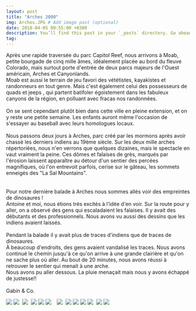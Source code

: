 ```yaml
---
layout: post
title: "Arches 2000"
img: Arches.JPG # Add image post (optional)
date: 2018-04-05 00:55:00 +0300
description: You’ll find this post in your `_posts` directory. Go ahead and edit it and re-build the site to see your changes. # Add post description (optional)
tag: 
---
```

<p>
Après une rapide traversée du parc Capitol Reef, nous arrivons à Moab, petite bourgade de cinq mille âmes,  
idéalement placée au bord du fleuve Colorado, mais surtout porte d'entrée de deux parcs majeurs de l'Ouest américain, 
Arches et Canyonlands.
 <br/> Moab est aussi le terrain de jeu favori des vététistes, kayakistes et randonneurs en tout genre. 
Mais c'est également  celui des possesseurs de quads et jeeps , qui partent batifoler égoistement dans les fabuleux canyons de la région, en polluant 
avec fracas nos randonnées. 
<br/> <br/>
On se sent cependant plutôt  bien dans cette ville en pleine extension, et on y reste une petite semaine. 
Les enfants auront même l'occasion de s'essayer au baseball avec leurs homologues locaux.
 <br/> <br/>
Nous passons deux jours à Arches, parc créé par les mormons après avoir chassé les derniers indiens au 19ème siècle. 
Sur les deux mille arches répertoriées, nous n'en verrons que quelques dizaines, mais le spectacle en vaut vraiment la peine. 
Ces dômes et falaises de grès, marqués par l'érosion laissent apparaître au détour d'un sentier des percées magnifiques, où l'on entrevoit parfois, 
cerise sur le gâteau, les sommets enneigés des "La Sal Mountains".
 <br/> <br/> <br/>
Pour notre dernière balade à  Arches nous sommes allés voir des empreintes de dinosaures !  <br/> 
Antoine et moi, nous étions très excités à l'idée d'en voir. Sur la route pour y aller, on a observé des gens qui escaladaient les falaises. 
Il y avait des débutants et des professionnels. Nous avons vu aussi des dessins que les indiens avaient laissés. <br/> <br/> 
Pendant la balade il y avait plus de traces d'indiens que de traces de dinosaures.  <br/>
À beaucoup d'endroits, des gens avaient vandalisé les traces. Nous avons continué le chemin jusqu'à ce qu'on arrive à une grande clairière 
et qu'on ne sache plus où aller. Au bout de 20 minutes, nous avons réussi à retrouver le sentier qui menait à une arche.  <br/> 
Nous avons pu aller dessous. La pluie menaçait mais nous y avons échappé de justesse!!
 <br/> <br/>
Gabin & Co.
</p>

![]({{site.baseurl}}/assets/img/Arches/P1.JPG)
![]({{site.baseurl}}/assets/img/Arches/P2.JPG)
<img class="Rot270" src="{{site.baseurl}}/assets/img/Arches/P3.JPG" alt="">
![]({{site.baseurl}}/assets/img/Arches/P4.JPG)
<img class="Rot270" src="{{site.baseurl}}/assets/img/Arches/P5.JPG" alt="">
![]({{site.baseurl}}/assets/img/Arches/P6.JPG)
![]({{site.baseurl}}/assets/img/Arches/P7.JPG)
![]({{site.baseurl}}/assets/img/Arches/P9.JPG)
<img class="Rot270" src="{{site.baseurl}}/assets/img/Arches/P10.JPG" alt="">
<img class="Rot270" src="{{site.baseurl}}/assets/img/Arches/P11.JPG" alt="">
<img class="Rot270" src="{{site.baseurl}}/assets/img/Arches/P12.JPG" alt="">
![]({{site.baseurl}}/assets/img/Arches/P14.JPG)
<img class="Rot270" src="{{site.baseurl}}/assets/img/Arches/P15.JPG" alt="">
![]({{site.baseurl}}/assets/img/Arches/P16.JPG)
![]({{site.baseurl}}/assets/img/Arches/P17.JPG)
![]({{site.baseurl}}/assets/img/Arches/P18.JPG)
![]({{site.baseurl}}/assets/img/Arches/P19.JPG)
<img class="Rot270" src="{{site.baseurl}}/assets/img/Arches/P20.JPG" alt="">
![]({{site.baseurl}}/assets/img/Arches/P21.JPG)
![]({{site.baseurl}}/assets/img/Arches/P22.JPG)
<img class="Rot270" src="{{site.baseurl}}/assets/img/Arches/P23.JPG" alt="">
<img class="Rot270" src="{{site.baseurl}}/assets/img/Arches/P24.JPG" alt="">
<img class="Rot270" src="{{site.baseurl}}/assets/img/Arches/P25.JPG" alt="">

